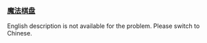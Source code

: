 ### [魔法棋盘](https://leetcode.com/problems/1ybDKD)

English description is not available for the problem. Please switch to Chinese.